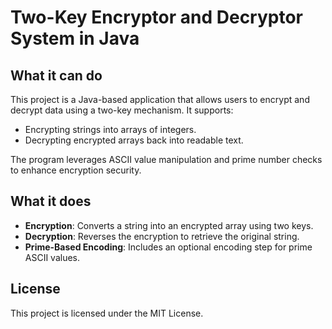 # Two-Key Encryptor and Decryptor System in Java

## What it can do

This project is a Java-based application that allows users to encrypt and decrypt data using a two-key mechanism. It supports:

- Encrypting strings into arrays of integers.
- Decrypting encrypted arrays back into readable text.

The program leverages ASCII value manipulation and prime number checks to enhance encryption security.

## What it does 

- **Encryption**: Converts a string into an encrypted array using two keys.
- **Decryption**: Reverses the encryption to retrieve the original string.
- **Prime-Based Encoding**: Includes an optional encoding step for prime ASCII values.

##

## License

This project is licensed under the MIT License.

